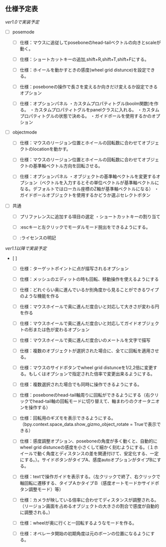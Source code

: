 ## 仕様予定表
*ver1.0で実装予定*

- [ ] posemode
	
	- [ ] 仕様：マウスに追従してposeboneのhead-tailベクトルの向きとscaleが動く。

	- [ ] 仕様：ショートカットキーの追加,shift+R,shift+T,shift+Fにする。

	- [ ] 仕様：ホイールを動かすときの感度(wheel grid distunce)を設定できる。

	- [ ] 仕様：poseboneの操作で長さを変えるか向きだけ変えるか設定できるオプション

	- [ ] 仕様：オプションパネル
		・カスタムプロパティトグル(boolm関数)を作る。
		・カスタムプロパティトグルをpanelクラスに入れる。
		・カスタムプロパティトグルの状態で決める。
		・ガイドボールを使用するかのオプション

- [ ] objectmode
	- [ ] 仕様：マウスのリージョン位置とホイールの回転数に合わせてオブジェクトのlocationを動かす。
	
	- [ ] 仕様：マウスのリージョン位置とホイールの回転数に合わせてオブジェクトの基準軸ベクトル方向を回転させる。

	- [ ] 仕様：オプションパネル
		・オブジェクトの基準軸ベクトルを変更するオプション（ベクトルを入力するとその単位ベクトルが基準軸ベクトルになる。デフォルトではローカル座標のZ軸が基準軸ベクトルになる）
		・ガイドボールオブジェクトを使用するかどうか選ぶセレクトボタン

 - [ ] 共通
 
	- [ ] プリファレンスに追加する項目の選定
		・ショートカットキーの割り当て

	- [ ] :escキーと左クリックでモーダルモード脱出をできるようにする。

	- [ ]  :ライセンスの明記




*ver1.1以降で実装予定*
- [ ]
  	- [ ] 仕様：ターゲットポイントに点が描写されるオプション

	- [ ] 仕様：メッシュのエディットの時も回転、移動操作を使えるようにする

	- [ ] 仕様：どれぐらい奥に進んでいるか別角度から見ることができるワイプのような機能を作る

	- [ ] 仕様：マウスホイールで奥に進んだ度合いと対応して大きさが変わる円を作る

	- [ ] 仕様：マウスホイールで奥に進んだ度合いと対応してガイドオブジェクトの形または色が変わるオプション

	- [ ] 仕様：マウスホイールで奥に進んだ度合いのメートルを文字で描写

	- [ ] 仕様：複数のオブジェクトが選択された場合に、全てに回転を適用させる。

	- [ ] 仕様：マウスのサイドボタンでwheel grid distunceを1/2,2倍に変更する。もしくはオプションで指定された倍率で変更出来るようにする。

	- [ ] 仕様：複数選択された場合でも同時に操作できるようにする。

	- [ ] 仕様：poseboneのhead-tail軸周りに回転ができるようにする（右クリックでhead-tail軸の回転モードに切り替えて、軸まわりのクオータニオンを操作する）

	- [ ] 仕様：回転用のギズモを表示できるようにする。（bpy.context.space_data.show_gizmo_object_rotate = Trueで表示できる）

	- [ ] 仕様：感度調整オプション、poseboneの角度が多く動くと、自動的にwheel grid distunceの感度を小さくして細かく刻むようにする。（１ホイールで動く角度とディスタンスの差を関連付けて、安定化する、一定にする。）。サイドボタンがタイプA、感度autoオプションがタイプBにする。

	- [ ] 仕様：textで操作ガイドを表示する。（左クリックで終了、右クリックで軸回転に遷移する、タイプＡかタイプＢ（感度オートモードかサイドボタン調整モード）等）

	- [ ] 仕様：カメラが映している倍率に合わせてディスタンスが調整される。（リージョン画面を占めるオブジェクトの大きさの割合で感度が自動的に調整される。）

	- [ ] 仕様：wheelが奥に行くと一回転するようなモードを作る。

	- [ ] 仕様：オペレータ開始の初期角度は元のボーンの位置になるようにする。

